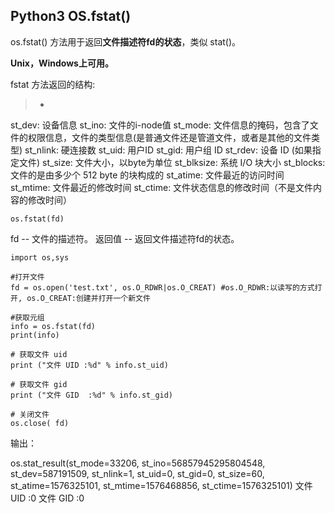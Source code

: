 ## Python3 OS.fstat()

os.fstat() 方法用于返回**文件描述符fd的状态**，类似 stat()。

**Unix，Windows上可用。**

fstat 方法返回的结构:
>* 
st_dev: 设备信息
st_ino: 文件的i-node值
st_mode: 文件信息的掩码，包含了文件的权限信息，文件的类型信息(是普通文件还是管道文件，或者是其他的文件类型)
st_nlink: 硬连接数
st_uid: 用户ID
st_gid: 用户组 ID
st_rdev: 设备 ID (如果指定文件)
st_size: 文件大小，以byte为单位
st_blksize: 系统 I/O 块大小
st_blocks: 文件的是由多少个 512 byte 的块构成的
st_atime: 文件最近的访问时间
st_mtime: 文件最近的修改时间
st_ctime: 文件状态信息的修改时间（不是文件内容的修改时间）

```
os.fstat(fd)
```

fd -- 文件的描述符。
返回值 -- 返回文件描述符fd的状态。


```
import os,sys

#打开文件
fd = os.open('test.txt', os.O_RDWR|os.O_CREAT) #os.O_RDWR:以读写的方式打开, os.O_CREAT:创建并打开一个新文件

#获取元组
info = os.fstat(fd)
print(info)

# 获取文件 uid
print ("文件 UID :%d" % info.st_uid)

# 获取文件 gid
print ("文件 GID  :%d" % info.st_gid)

# 关闭文件
os.close( fd)
```

输出：
> 
os.stat_result(st_mode=33206, st_ino=56857945295804548, st_dev=587191509, st_nlink=1, st_uid=0, st_gid=0, st_size=60, st_atime=1576325101, st_mtime=1576468856, st_ctime=1576325101)
文件 UID :0
文件 GID  :0